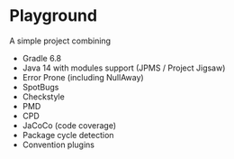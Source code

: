 # Playground
A simple project combining
 * Gradle 6.8
 * Java 14 with modules support (JPMS / Project Jigsaw)
 * Error Prone (including NullAway)
 * SpotBugs
 * Checkstyle
 * PMD
 * CPD
 * JaCoCo (code coverage)
 * Package cycle detection
 * Convention plugins